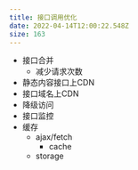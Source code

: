 ```yaml
---
title: 接口调用优化
date: 2022-04-14T12:00:22.548Z
size: 163
---
```

- 接口合并
  - 减少请求次数
- 静态内容接口上CDN
- 接口域名上CDN
- 降级访问
- 接口监控
- 缓存
  - ajax/fetch
    - cache
  - storage
